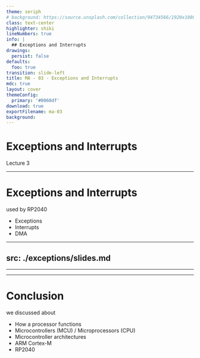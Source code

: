 ```yaml
---
theme: seriph
# background: https://source.unsplash.com/collection/94734566/1920x1080
class: text-center
highlighter: shiki
lineNumbers: true
info: |
  ## Exceptions and Interrupts
drawings:
  persist: false
defaults:
  foo: true
transition: slide-left
title: MA - 03 - Exceptions and Interrupts
mdc: true
layout: cover
themeConfig:
  primary: '#0060df'
download: true
exportFilename: ma-03
background:
---
```


# Exceptions and Interrupts
Lecture 3

---

# Exceptions and Interrupts
used by RP2040

- Exceptions
- Interrupts
- DMA

<!-- Exceptions -->

---
src: ./exceptions/slides.md
---

---
---
# Conclusion
we discussed about

- How a processor functions
- Microcontrollers (MCU) / Microprocessors (CPU)
- Microcontroller architectures
- ARM Cortex-M
- RP2040
